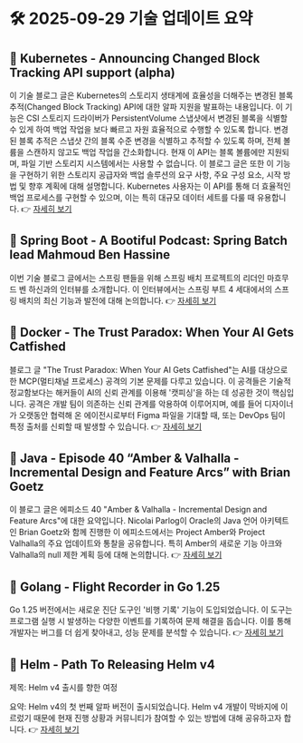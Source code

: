# 🛠️ 2025-09-29 기술 업데이트 요약

## 🔹 Kubernetes - Announcing Changed Block Tracking API support (alpha)
이 기술 블로그 글은 Kubernetes의 스토리지 생태계에 효율성을 더해주는 변경된 블록 추적(Changed Block Tracking) API에 대한 알파 지원을 발표하는 내용입니다. 이 기능은 CSI 스토리지 드라이버가 PersistentVolume 스냅샷에서 변경된 블록을 식별할 수 있게 하여 백업 작업을 보다 빠르고 자원 효율적으로 수행할 수 있도록 합니다. 변경된 블록 추적은 스냅샷 간의 블록 수준 변경을 식별하고 추적할 수 있도록 하며, 전체 볼륨을 스캔하지 않고도 백업 작업을 간소화합니다. 현재 이 API는 블록 볼륨에만 지원되며, 파일 기반 스토리지 시스템에서는 사용할 수 없습니다. 이 블로그 글은 또한 이 기능을 구현하기 위한 스토리지 공급자와 백업 솔루션의 요구 사항, 주요 구성 요소, 시작 방법 및 향후 계획에 대해 설명합니다. Kubernetes 사용자는 이 API를 통해 더 효율적인 백업 프로세스를 구현할 수 있으며, 이는 특히 대규모 데이터 세트를 다룰 때 유용합니다.
👉 [자세히 보기](https://kubernetes.io/blog/2025/09/25/csi-changed-block-tracking/)

## 🔹 Spring Boot - A Bootiful Podcast: Spring Batch lead Mahmoud Ben Hassine
이번 기술 블로그 글에서는 스프링 팬들을 위해 스프링 배치 프로젝트의 리더인 마흐무드 벤 하신과의 인터뷰를 소개합니다. 이 인터뷰에서는 스프링 부트 4 세대에서의 스프링 배치의 최신 기능과 발전에 대해 논의합니다.
👉 [자세히 보기](https://spring.io/blog/2025/09/25/a-bootiful-podcast-mahmoud-ben-hassine)

## 🔹 Docker - The Trust Paradox: When Your AI Gets Catfished
블로그 글 "The Trust Paradox: When Your AI Gets Catfished"는 AI를 대상으로 한 MCP(멀티채널 프로세스) 공격의 기본 문제를 다루고 있습니다. 이 공격들은 기술적 정교함보다는 해커들이 AI의 신뢰 관계를 이용해 '캣피싱'을 하는 데 성공한 것이 핵심입니다. 공격은 개발 팀이 의존하는 신뢰 관계를 악용하여 이루어지며, 예를 들어 디자이너가 오랫동안 협력해 온 에이전시로부터 Figma 파일을 기대할 때, 또는 DevOps 팀이 특정 출처를 신뢰할 때 발생할 수 있습니다.
👉 [자세히 보기](https://www.docker.com/blog/mcp-prompt-injection-trust-paradox/)

## 🔹 Java - Episode 40 “Amber &amp; Valhalla - Incremental Design and Feature Arcs” with Brian Goetz
이 블로그 글은 에피소드 40 "Amber & Valhalla - Incremental Design and Feature Arcs"에 대한 요약입니다. Nicolai Parlog이 Oracle의 Java 언어 아키텍트인 Brian Goetz와 함께 진행한 이 에피소드에서는 Project Amber와 Project Valhalla의 주요 업데이트와 통찰을 공유합니다. 특히 Amber의 새로운 기능 아크와 Valhalla의 null 제한 계획 등에 대해 논의합니다.
👉 [자세히 보기](https://inside.java/2025/09/28/podcast-040/)

## 🔹 Golang - Flight Recorder in Go 1.25
Go 1.25 버전에서는 새로운 진단 도구인 '비행 기록' 기능이 도입되었습니다. 이 도구는 프로그램 실행 시 발생하는 다양한 이벤트를 기록하여 문제 해결을 돕습니다. 이를 통해 개발자는 버그를 더 쉽게 찾아내고, 성능 문제를 분석할 수 있습니다.
👉 [자세히 보기](https://go.dev/blog/flight-recorder)

## 🔹 Helm - Path To Releasing Helm v4
제목: Helm v4 출시를 향한 여정

요약: Helm v4의 첫 번째 알파 버전이 출시되었습니다. Helm v4 개발이 막바지에 이르렀기 때문에 현재 진행 상황과 커뮤니티가 참여할 수 있는 방법에 대해 공유하고자 합니다.
👉 [자세히 보기](https://helm.sh/blog/path-to-helm-v4/)

